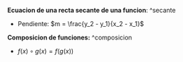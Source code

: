 
**Ecuacion de una recta secante de una funcion**: ^secante

- Pendiente: $m = \frac{y_2 - y_1}{x_2 - x_1}$ 

**Composicion de funciones:** ^composicion

- $f(x) \circ g(x) = f(g(x))$  